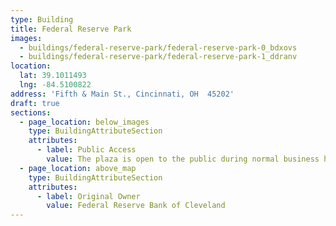 ```yaml
---
type: Building
title: Federal Reserve Park
images:
  - buildings/federal-reserve-park/federal-reserve-park-0_bdxovs
  - buildings/federal-reserve-park/federal-reserve-park-1_ddranv
location:
  lat: 39.1011493
  lng: -84.5100822
address: 'Fifth & Main St., Cincinnati, OH  45202'
draft: true
sections:
  - page_location: below_images
    type: BuildingAttributeSection
    attributes:
      - label: Public Access
        value: The plaza is open to the public during normal business hours.
  - page_location: above_map
    type: BuildingAttributeSection
    attributes:
      - label: Original Owner
        value: Federal Reserve Bank of Cleveland
---
```

